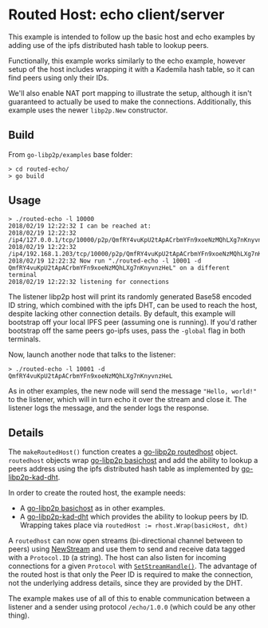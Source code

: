 # Routed Host: echo client/server

This example is intended to follow up the basic host and echo examples by adding use of the ipfs distributed hash table to lookup peers.

Functionally, this example works similarly to the echo example, however setup of the host includes wrapping it with a Kademila hash table, so it can find peers using only their IDs. 

We'll also enable NAT port mapping to illustrate the setup, although it isn't guaranteed to actually be used to make the connections.  Additionally, this example uses the newer `libp2p.New` constructor.

## Build

From `go-libp2p/examples` base folder:

```
> cd routed-echo/
> go build
```

## Usage


```
> ./routed-echo -l 10000
2018/02/19 12:22:32 I can be reached at:
2018/02/19 12:22:32 /ip4/127.0.0.1/tcp/10000/p2p/QmfRY4vuKpU2tApACrbmYFn9xoeNzMQhLXg7nKnyvnzHeL
2018/02/19 12:22:32 /ip4/192.168.1.203/tcp/10000/p2p/QmfRY4vuKpU2tApACrbmYFn9xoeNzMQhLXg7nKnyvnzHeL
2018/02/19 12:22:32 Now run "./routed-echo -l 10001 -d QmfRY4vuKpU2tApACrbmYFn9xoeNzMQhLXg7nKnyvnzHeL" on a different terminal
2018/02/19 12:22:32 listening for connections
```

The listener libp2p host will print its randomly generated Base58 encoded ID string, which combined with the ipfs DHT, can be used to reach the host, despite lacking other connection details.  By default, this example will bootstrap off your local IPFS peer (assuming one is running). If you'd rather bootstrap off the same peers go-ipfs uses, pass the `-global` flag in both terminals.

Now, launch another node that talks to the listener:

```
> ./routed-echo -l 10001 -d QmfRY4vuKpU2tApACrbmYFn9xoeNzMQhLXg7nKnyvnzHeL
```

As in other examples, the new node will send the message `"Hello, world!"` to the listener, which will in turn echo it over the stream and close it. The listener logs the message, and the sender logs the response.

## Details

The `makeRoutedHost()` function creates a [go-libp2p routedhost](https://godoc.org/github.com/webtransport/libp2p-go/p2p/host/routed) object. `routedhost` objects wrap [go-libp2p basichost](https://godoc.org/github.com/webtransport/libp2p-go/p2p/host/basic) and add the ability to lookup a peers address using the ipfs distributed hash table as implemented by [go-libp2p-kad-dht](https://godoc.org/github.com/libp2p/go-libp2p-kad-dht).

In order to create the routed host, the example needs:

- A [go-libp2p basichost](https://godoc.org/github.com/webtransport/libp2p-go/p2p/host/basic) as in other examples.
- A [go-libp2p-kad-dht](https://godoc.org/github.com/libp2p/go-libp2p-kad-dht) which provides the ability to lookup peers by ID.  Wrapping takes place via `routedHost := rhost.Wrap(basicHost, dht)`

A `routedhost` can now open streams (bi-directional channel between to peers) using [NewStream](https://godoc.org/github.com/webtransport/libp2p-go/p2p/host/basic#BasicHost.NewStream) and use them to send and receive data tagged with a `Protocol.ID` (a string). The host can also listen for incoming connections for a given
`Protocol` with [`SetStreamHandle()`](https://godoc.org/github.com/webtransport/libp2p-go/p2p/host/basic#BasicHost.SetStreamHandler).  The advantage of the routed host is that only the Peer ID is required to make the connection, not the underlying address details, since they are provided by the DHT.

The example makes use of all of this to enable communication between a listener and a sender using protocol `/echo/1.0.0` (which could be any other thing).
